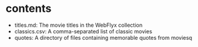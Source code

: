# contents

- titles.md: The movie titles in the WebFlyx collection
- classics.csv: A comma-separated list of classic movies
- quotes: A directory of files containing memorable quotes from moviesq
